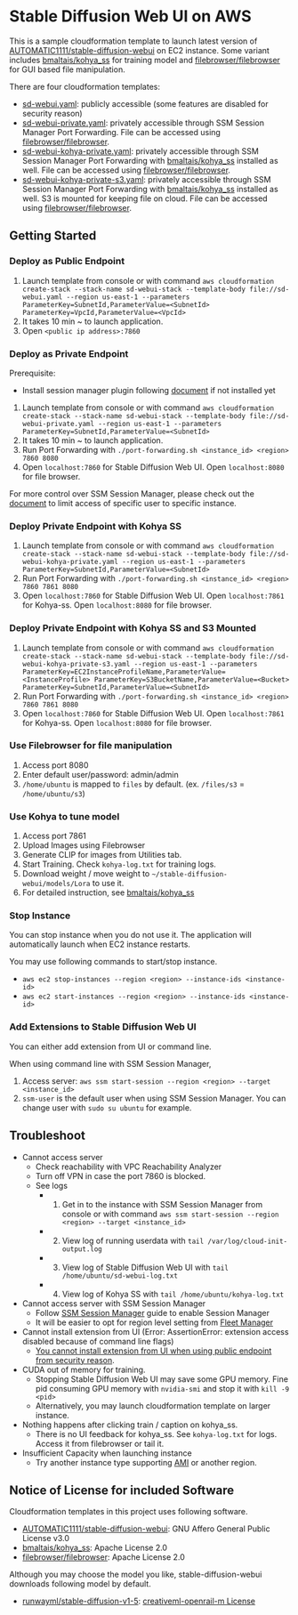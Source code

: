 # Stable Diffusion Web UI on AWS

This is a sample cloudformation template to launch latest version of [AUTOMATIC1111/stable-diffusion-webui](https://github.com/AUTOMATIC1111/stable-diffusion-webui) on EC2 instance. Some variant includes [bmaltais/kohya_ss](https://github.com/bmaltais/kohya_ss) for training model and [filebrowser/filebrowser](https://github.com/filebrowser/filebrowser) for GUI based file manipulation.

There are four cloudformation templates:

- [sd-webui.yaml](sd-webui.yaml): publicly accessible (some features are disabled for security reason)
- [sd-webui-private.yaml](sd-webui-private.yaml): privately accessible through SSM Session Manager Port Forwarding. File can be accessed using [filebrowser/filebrowser](https://github.com/filebrowser/filebrowser).
- [sd-webui-kohya-private.yaml](sd-webui-kohya-private.yaml): privately accessible through SSM Session Manager Port Forwarding with [bmaltais/kohya_ss](https://github.com/bmaltais/kohya_ss) installed as well. File can be accessed using [filebrowser/filebrowser](https://github.com/filebrowser/filebrowser).
- [sd-webui-kohya-private-s3.yaml](sd-webui-kohya-private-s3.yaml): privately accessible through SSM Session Manager Port Forwarding with [bmaltais/kohya_ss](https://github.com/bmaltais/kohya_ss) installed as well. S3 is mounted for keeping file on cloud. File can be accessed using [filebrowser/filebrowser](https://github.com/filebrowser/filebrowser).

## Getting Started

### Deploy as Public Endpoint

1. Launch template from console or with command `aws cloudformation create-stack --stack-name sd-webui-stack --template-body file://sd-webui.yaml --region us-east-1 --parameters ParameterKey=SubnetId,ParameterValue=<SubnetId> ParameterKey=VpcId,ParameterValue=<VpcId>`
2. It takes 10 min ~ to launch application.
3. Open `<public ip address>:7860`

### Deploy as Private Endpoint

Prerequisite:
- Install session manager plugin following [document](https://docs.aws.amazon.com/systems-manager/latest/userguide/session-manager-working-with-install-plugin.html) if not installed yet

1. Launch template from console or with command `aws cloudformation create-stack --stack-name sd-webui-stack --template-body file://sd-webui-private.yaml --region us-east-1 --parameters ParameterKey=SubnetId,ParameterValue=<SubnetId>`
2. It takes 10 min ~ to launch application.
3. Run Port Forwarding with `./port-forwarding.sh <instance_id> <region> 7860 8080`
4. Open `localhost:7860` for Stable Diffusion Web UI. Open `localhost:8080` for file browser.

For more control over SSM Session Manager, please check out the [document](https://docs.aws.amazon.com/systems-manager/latest/userguide/getting-started-restrict-access-examples.html) to limit access of specific user to specific instance.

### Deploy Private Endpoint with Kohya SS

1. Launch template from console or with command `aws cloudformation create-stack --stack-name sd-webui-stack --template-body file://sd-webui-kohya-private.yaml --region us-east-1 --parameters ParameterKey=SubnetId,ParameterValue=<SubnetId>`
2. Run Port Forwarding with `./port-forwarding.sh <instance_id> <region> 7860 7861 8080`
3. Open `localhost:7860` for Stable Diffusion Web UI. Open `localhost:7861` for Kohya-ss. Open `localhost:8080` for file browser.

### Deploy Private Endpoint with Kohya SS and S3 Mounted

1. Launch template from console or with command `aws cloudformation create-stack --stack-name sd-webui-stack --template-body file://sd-webui-kohya-private-s3.yaml --region us-east-1 --parameters ParameterKey=EC2InstanceProfileName,ParameterValue=<InstanceProfile> ParameterKey=S3BucketName,ParameterValue=<Bucket> ParameterKey=SubnetId,ParameterValue=<SubnetId>`
2. Run Port Forwarding with `./port-forwarding.sh <instance_id> <region> 7860 7861 8080`
3. Open `localhost:7860` for Stable Diffusion Web UI. Open `localhost:7861` for Kohya-ss. Open `localhost:8080` for file browser.

### Use Filebrowser for file manipulation

1. Access port 8080
2. Enter default user/password: admin/admin
3. `/home/ubuntu` is mapped to `files` by default. (ex. `/files/s3` = `/home/ubuntu/s3`)

### Use Kohya to tune model

1. Access port 7861
2. Upload Images using Filebrowser
3. Generate CLIP for images from Utilities tab.
4. Start Training. Check `kohya-log.txt` for training logs.
5. Download weight / move weight to `~/stable-diffusion-webui/models/Lora` to use it.
6. For detailed instruction, see [bmaltais/kohya_ss](https://github.com/bmaltais/kohya_ss)

### Stop Instance

You can stop instance when you do not use it. The application will automatically launch when EC2 instance restarts.

You may use following commands to start/stop instance.

- `aws ec2 stop-instances --region <region> --instance-ids <instance-id>`
- `aws ec2 start-instances --region <region> --instance-ids <instance-id>`

### Add Extensions to Stable Diffusion Web UI

You can either add extension from UI or command line.

When using command line with SSM Session Manager,

1. Access server: `aws ssm start-session --region <region> --target <instance_id>`
2. `ssm-user` is the default user when using SSM Session Manager. You can change user with `sudo su ubuntu` for example.

## Troubleshoot

- Cannot access server
  - Check reachability with VPC Reachability Analyzer
  - Turn off VPN in case the port 7860 is blocked.
  - See logs
    - 1. Get in to the instance with SSM Session Manager from console or with command `aws ssm start-session --region <region> --target <instance_id>`
    - 2. View log of running userdata with `tail /var/log/cloud-init-output.log`
    - 3. View log of Stable Diffusion Web UI with `tail /home/ubuntu/sd-webui-log.txt`
    - 4. View log of Kohya SS with `tail /home/ubuntu/kohya-log.txt`
- Cannot access server with SSM Session Manager
  - Follow [SSM Session Manager](https://docs.aws.amazon.com/systems-manager/latest/userguide/session-manager-getting-started.html) guide to enable Session Manager
  - It will be easier to opt for region level setting from [Fleet Manager](https://us-east-1.console.aws.amazon.com/systems-manager/managed-instances/dhmc-configuration?region=us-east-1)
- Cannot install extension from UI (Error: AssertionError: extension access disabled because of command line flags)
  - [You cannot install extension from UI when using public endpoint from security reason](https://github.com/AUTOMATIC1111/stable-diffusion-webui/issues/7153).
- CUDA out of memory for training.
  - Stopping Stable Diffusion Web UI may save some GPU memory. Fine pid consuming GPU memory with `nvidia-smi` and stop it with `kill -9 <pid>`
  - Alternatively, you may launch cloudformation template on larger instance.
- Nothing happens after clicking train / caption on kohya_ss.
  - There is no UI feedback for kohya_ss. See `kohya-log.txt` for logs. Access it from filebrowser or tail it.
- Insufficient Capacity when launching instance
  - Try another instance type supporting [AMI](https://aws.amazon.com/releasenotes/aws-deep-learning-ami-gpu-pytorch-2-0-ubuntu-20-04/) or another region.


## Notice of License for included Software

Cloudformation templates in this project  uses following software.

- [AUTOMATIC1111/stable-diffusion-webui](https://github.com/AUTOMATIC1111/stable-diffusion-webui): GNU Affero General Public License v3.0
- [bmaltais/kohya_ss](https://github.com/bmaltais/kohya_ss): Apache License 2.0
- [filebrowser/filebrowser](https://github.com/filebrowser/filebrowser): Apache License 2.0

Although you may choose the model you like, stable-diffusion-webui downloads following model by default.

- [runwayml/stable-diffusion-v1-5](https://huggingface.co/runwayml/stable-diffusion-v1-5): [creativeml-openrail-m License](https://huggingface.co/spaces/CompVis/stable-diffusion-license)
